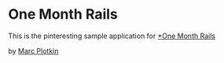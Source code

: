 # One Month Rails

This is the pinteresting sample application for [*One Month Rails](http://onemonthrails.com)


by [Marc Plotkin](http://marcplotkin.com)
